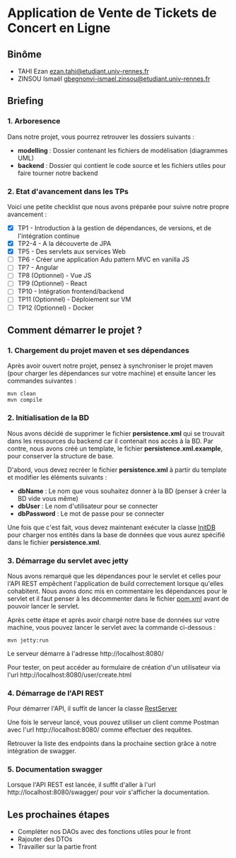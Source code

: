 # Application de Vente de Tickets de Concert en Ligne

## Binôme

- TAHI Ezan [ezan.tahi@etudiant.univ-rennes.fr](mailto:ezan.tahi@etudiant.univ-rennes.fr)
- ZINSOU
  Ismaël [gbegnonvi-ismael.zinsou@etudiant.univ-rennes.fr](mailto:gbegnonvi-ismael.zinsou@etudiant.univ-rennes.fr)

## Briefing

### 1. Arboresence

Dans notre projet, vous pourrez retrouver les dossiers suivants :

- **modelling** : Dossier contenant les fichiers de modélisation (diagrammes UML)
- **backend** : Dossier qui contient le code source et les fichiers utiles pour faire tourner notre backend

### 2. Etat d'avancement dans les TPs

Voici une petite checklist que nous avons préparée pour suivre notre propre avancement :

- [x] TP1 - Introduction à la gestion de dépendances, de versions, et de l'intégration continue
- [x] TP2-4 - A la découverte de JPA
- [x] TP5 - Des servlets aux services Web
- [ ] TP6 - Créer une application Adu pattern MVC en vanilla JS
- [ ] TP7 - Angular
- [ ] TP8 (Optionnel) - Vue JS
- [ ] TP9 (Optionnel) - React
- [ ] TP10 - Intégration frontend/backend
- [ ] TP11 (Optionnel) - Déploiement sur VM
- [ ] TP12 (Optionnel) - Docker

## Comment démarrer le projet ?

### 1. Chargement du projet maven et ses dépendances

Après avoir ouvert notre projet, pensez à synchroniser le projet maven (pour charger les dépendances sur votre machine)
et ensuite lancer les commandes suivantes :

```
mvn clean
mvn compile
```

### 2. Initialisation de la BD

Nous avons décidé de supprimer le fichier **persistence.xml** qui se trouvait dans les ressources du backend car il
contenait nos accès à la BD.
Par contre, nous avons créé un template, le fichier **persistence.xml.example**, pour conserver la structure de base.

D'abord, vous devez recréer le fichier **persistence.xml** à partir du template et modifier les éléments suivants :

- **dbName** : Le nom que vous souhaitez donner à la BD (penser à créer la BD vide vous même)
- **dbUser** : Le nom d'utilisateur pour se connecter
- **dbPassword** : Le mot de passe pour se connecter

Une fois que c'est fait, vous devez maintenant exécuter la classe [InitDB](backend/src/main/java/jpa/InitDB.java) pour
charger nos entités dans la base de données que vous aurez spécifié dans le fichier **persistence.xml**.

### 3. Démarrage du servlet avec jetty

Nous avons remarqué que les dépendances pour le servlet et celles pour l'API REST empêchent l'application de build
correctement lorsque qu'elles cohabitent. Nous avons donc mis en commentaire les dépendances pour le servlet et il faut
penser à les décommenter dans le fichier [pom.xml](backend/pom.xml) avant de pouvoir lancer le servlet.

Après cette étape et après avoir chargé notre base de données sur votre machine, vous pouvez lancer le servlet avec la
commande ci-dessous :

```
mvn jetty:run
```

Le serveur démarre à l'adresse http://localhost:8080/

Pour tester, on peut accéder au formulaire de création d'un utilisateur via l'url http://localhost:8080/user/create.html

### 4. Démarrage de l'API REST

Pour démarrer l'API, il suffit de lancer la classe [RestServer](backend/src/main/java/rest/RestServer.java)

Une fois le serveur lancé, vous pouvez utiliser un client comme Postman avec l'url http://localhost:8080/ comme
effectuer des requêtes.

Retrouver la liste des endpoints dans la prochaine section grâce à notre intégration de swagger.

### 5. Documentation swagger

Lorsque l'API REST est lancée, il suffit d'aller à l'url http://localhost:8080/swagger/ pour voir s'afficher la
documentation.

## Les prochaines étapes

- Compléter nos DAOs avec des fonctions utiles pour le front
- Rajouter des DTOs
- Travailler sur la partie front
